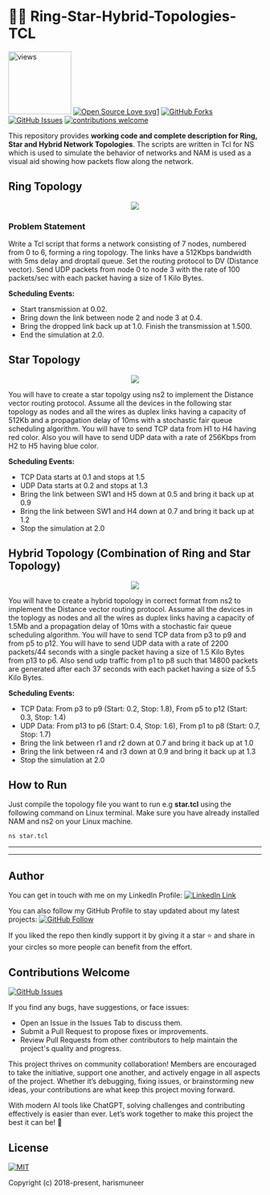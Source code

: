 # 👨‍💻 Ring-Star-Hybrid-Topologies-TCL
<a href="https://github.com/harismuneer"><img alt="views" title="Github views" src="https://komarev.com/ghpvc/?username=harismuneer&style=flat-square" width="125"/></a>
[![Open Source Love svg1](https://badges.frapsoft.com/os/v1/open-source.svg?v=103)](#)
[![GitHub Forks](https://img.shields.io/github/forks/harismuneer/Ring-Star-Hybrid-Topologies-TCL.svg?style=social&label=Fork&maxAge=2592000)](https://www.github.com/harismuneer/Ring-Star-Hybrid-Topologies-TCL/fork)
[![GitHub Issues](https://img.shields.io/github/issues/harismuneer/Ring-Star-Hybrid-Topologies-TCL.svg?style=flat&label=Issues&maxAge=2592000)](https://www.github.com/harismuneer/Ring-Star-Hybrid-Topologies-TCL/issues)
[![contributions welcome](https://img.shields.io/badge/contributions-welcome-brightgreen.svg?style=flat&label=Contributions&colorA=red&colorB=black	)](#)

This repository provides **working code and complete description for Ring, Star and Hybrid Network Topologies**. The scripts are written in Tcl for NS which is used to simulate the behavior of networks and NAM is used as a visual aid showing how packets flow along the network.

## Ring Topology
<p align="middle">
  <img src="../master/images/ring.png"/>
 </p>

### Problem Statement
Write a Tcl script that forms a network consisting of 7 nodes, numbered from 0 to 6, forming a ring topology. The links have a 512Kbps bandwidth with 5ms delay and droptail queue. Set the routing protocol to DV (Distance vector). Send UDP packets from node 0 to node 3 with the rate of 100 packets/sec with each packet having a size of 1 Kilo Bytes. 

**Scheduling Events:**

- Start transmission at 0.02. 
- Bring down the link between node 2 and node 3 at 0.4. 
- Bring the dropped link back up at 1.0. Finish the transmission at 1.500. 
- End the simulation at 2.0.

## Star Topology
<p align="middle">
  <img src="../master/images/star.png"/>
 </p>

You will have to create a star topolgy using ns2 to implement the Distance vector routing protocol. Assume all the devices in the following star topology as nodes and all the wires as duplex links having a capacity of 512Kb and a propagation delay of 10ms with a stochastic fair queue scheduling algorithm. You will have to send TCP data from H1 to H4 having red color. Also you will have to send UDP data with a rate of 256Kbps from H2 to H5 having blue color.

**Scheduling Events:**
- TCP Data starts at 0.1 and stops at 1.5
- UDP Data starts at 0.2 and stops at 1.3
- Bring the link between SW1 and H5 down at 0.5 and bring it back up at 0.9
- Bring the link between SW1 and H4 down at 0.7 and bring it back up at 1.2
- Stop the simulation at 2.0

## Hybrid Topology (Combination of Ring and Star Topology)
<p align="middle">
  <img src="../master/images/hybrid.png"/>
 </p>

You will have to create a hybrid topology in correct format from ns2 to implement the Distance vector routing protocol. Assume all the devices in the toplogy as nodes and all the wires as duplex links having a capacity of 1.5Mb and a propagation delay of 10ms with a stochastic fair queue scheduling algorithm. You will have to send TCP data from p3 to p9 and from p5 to p12. You will have to send UDP data with a rate of 2200 packets/44 seconds with a single packet having a size of 1.5 Kilo Bytes from p13 to p6. Also send udp traffic from p1 to p8 such that 14800 packets are generated after each 37 seconds with each packet having a size of 5.5 Kilo Bytes.

**Scheduling Events:**
- TCP Data: From p3 to p9 (Start: 0.2, Stop: 1.8), From p5 to p12 (Start: 0.3, Stop: 1.4)
- UDP Data: From p13 to p6 (Start: 0.4, Stop: 1.6), From p1 to p8 (Start: 0.7, Stop: 1.7)
- Bring the link between r1 and r2 down at 0.7 and bring it back up at 1.0
- Bring the link between r4 and r3 down at 0.9 and bring it back up at 1.3
- Stop the simulation at 2.0

## How to Run
Just compile the topology file you want to run e.g **star.tcl** using the following command on Linux terminal. Make sure you have already installed NAM and ns2 on your Linux machine.

``` ns star.tcl ```

----------
<hr>

## Author
You can get in touch with me on my LinkedIn Profile: [![LinkedIn Link](https://img.shields.io/badge/Connect-harismuneer-blue.svg?logo=linkedin&longCache=true&style=social&label=Follow)](https://www.linkedin.com/in/harismuneer)

You can also follow my GitHub Profile to stay updated about my latest projects: [![GitHub Follow](https://img.shields.io/badge/Connect-harismuneer-blue.svg?logo=Github&longCache=true&style=social&label=Follow)](https://github.com/harismuneer)

If you liked the repo then kindly support it by giving it a star ⭐ and share in your circles so more people can benefit from the effort.


## Contributions Welcome
[![GitHub Issues](https://img.shields.io/github/issues/harismuneer/Ring-Star-Hybrid-Topologies-TCL.svg?style=flat&label=Issues&maxAge=2592000)](https://www.github.com/harismuneer/Ring-Star-Hybrid-Topologies-TCL/issues)

If you find any bugs, have suggestions, or face issues:

- Open an Issue in the Issues Tab to discuss them.
- Submit a Pull Request to propose fixes or improvements.
- Review Pull Requests from other contributors to help maintain the project's quality and progress.

This project thrives on community collaboration! Members are encouraged to take the initiative, support one another, and actively engage in all aspects of the project. Whether it’s debugging, fixing issues, or brainstorming new ideas, your contributions are what keep this project moving forward.

With modern AI tools like ChatGPT, solving challenges and contributing effectively is easier than ever. Let’s work together to make this project the best it can be! 🚀


## License
[![MIT](https://img.shields.io/cocoapods/l/AFNetworking.svg?style=style&label=License&maxAge=2592000)](../master/LICENSE)

Copyright (c) 2018-present, harismuneer                                                        


<!-- PROFILE_INTRO_START -->
<!-- PROFILE_INTRO_END -->
